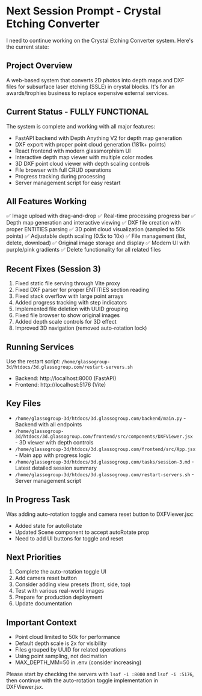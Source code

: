 # Next Session Prompt - Crystal Etching Converter

I need to continue working on the Crystal Etching Converter system. Here's the current state:

## Project Overview
A web-based system that converts 2D photos into depth maps and DXF files for subsurface laser etching (SSLE) in crystal blocks. It's for an awards/trophies business to replace expensive external services.

## Current Status - FULLY FUNCTIONAL
The system is complete and working with all major features:
- FastAPI backend with Depth Anything V2 for depth map generation
- DXF export with proper point cloud generation (181k+ points)
- React frontend with modern glassmorphism UI
- Interactive depth map viewer with multiple color modes
- 3D DXF point cloud viewer with depth scaling controls
- File browser with full CRUD operations
- Progress tracking during processing
- Server management script for easy restart

## All Features Working
✅ Image upload with drag-and-drop
✅ Real-time processing progress bar
✅ Depth map generation and interactive viewing
✅ DXF file creation with proper ENTITIES parsing
✅ 3D point cloud visualization (sampled to 50k points)
✅ Adjustable depth scaling (0.5x to 10x)
✅ File management (list, delete, download)
✅ Original image storage and display
✅ Modern UI with purple/pink gradients
✅ Delete functionality for all related files

## Recent Fixes (Session 3)
1. Fixed static file serving through Vite proxy
2. Fixed DXF parser for proper ENTITIES section reading
3. Fixed stack overflow with large point arrays
4. Added progress tracking with step indicators
5. Implemented file deletion with UUID grouping
6. Fixed file browser to show original images
7. Added depth scale controls for 3D effect
8. Improved 3D navigation (removed auto-rotation lock)

## Running Services
Use the restart script: `/home/glassogroup-3d/htdocs/3d.glassogroup.com/restart-servers.sh`
- Backend: http://localhost:8000 (FastAPI)
- Frontend: http://localhost:5176 (Vite)

## Key Files
- `/home/glassogroup-3d/htdocs/3d.glassogroup.com/backend/main.py` - Backend with all endpoints
- `/home/glassogroup-3d/htdocs/3d.glassogroup.com/frontend/src/components/DXFViewer.jsx` - 3D viewer with depth controls
- `/home/glassogroup-3d/htdocs/3d.glassogroup.com/frontend/src/App.jsx` - Main app with progress logic
- `/home/glassogroup-3d/htdocs/3d.glassogroup.com/tasks/session-3.md` - Latest detailed session summary
- `/home/glassogroup-3d/htdocs/3d.glassogroup.com/restart-servers.sh` - Server management script

## In Progress Task
Was adding auto-rotation toggle and camera reset button to DXFViewer.jsx:
- Added state for autoRotate
- Updated Scene component to accept autoRotate prop
- Need to add UI buttons for toggle and reset

## Next Priorities
1. Complete the auto-rotation toggle UI
2. Add camera reset button
3. Consider adding view presets (front, side, top)
4. Test with various real-world images
5. Prepare for production deployment
6. Update documentation

## Important Context
- Point cloud limited to 50k for performance
- Default depth scale is 2x for visibility
- Files grouped by UUID for related operations
- Using point sampling, not decimation
- MAX_DEPTH_MM=50 in .env (consider increasing)

Please start by checking the servers with `lsof -i :8000` and `lsof -i :5176`, then continue with the auto-rotation toggle implementation in DXFViewer.jsx.